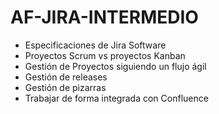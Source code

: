 # AF-JIRA-INTERMEDIO

- Especificaciones de Jira Software
- Proyectos Scrum vs proyectos Kanban
- Gestión de Proyectos siguiendo un flujo ágil
- Gestión de releases
- Gestión de pizarras
- Trabajar de forma integrada con Confluence
